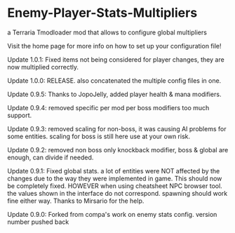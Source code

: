 # Enemy-Player-Stats-Multipliers
a Terraria Tmodloader mod that allows to configure global multipliers

Visit the home page for more info on how to set up your configuration file!

Update 1.0.1: Fixed items not being considered for player changes, they are now multiplied correctly.

Update 1.0.0: RELEASE. also concatenated the multiple config files in one.

Update 0.9.5: Thanks to JopoJelly, added player health & mana modifiers.

Update 0.9.4: removed specific per mod per boss modifiers too much support.

Update 0.9.3: removed scaling for non-boss, it was causing AI problems for some entities.
 scaling for boss is still here use at your own risk.

Update 0.9.2: removed non boss only knockback modifier, boss & global are enough, can divide if needed.

Update 0.9.1: Fixed global stats. a lot of entities were NOT affected by the changes due to the way they were implemented in game.
This should now be completely fixed. HOWEVER when using cheatsheet NPC browser tool. the values shown in the interface do not correspond. spawning should work fine either way. Thanks to Mirsario for the help.

Update 0.9.0: Forked from compa's work on enemy stats config.
version number pushed back
